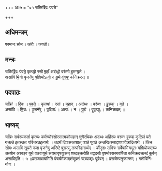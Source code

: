 +++
title = "०५ चक्रिर्दिवः पवते"

+++
## अधिमन्त्रम्
पवमानः सोमः। कविः। जगती।

## मन्त्रः
चक्रि॑र्दि॒वः प॑वते॒ कृत्व्यो॒ रसो॑ म॒हाँ अद॑ब्धो॒ वरु॑णो हु॒रुग्य॒ते ।  
असा॑वि मि॒त्रो वृ॒जने॑षु य॒ज्ञियोऽत्यो॒ न यू॒थे वृ॑ष॒युः कनि॑क्रदत् ॥

## पदपाठः
चक्रिः॑ । दि॒वः । प॒व॒ते॒ । कृत्व्यः॑ । रसः॑ । म॒हान् । अद॑ब्धः । वरु॑णः । हु॒रुक् । य॒ते ।  
असा॑वि । मि॒त्रः । वृ॒जने॑षु । य॒ज्ञियः॑ । अत्यः॑ । न । यू॒थे । वृ॒ष॒ऽयुः । कनि॑क्रदत् ॥

## भाष्यम्
चक्रिः सर्वस्यकर्ता कृत्व्यः कर्मण्योरसोरसात्मकोमहान् गुणैरधिकः अदब्धः अहिंस्यः वरुणः हुरुक् कुटिलं यते गच्छते इतस्ततः परिचरतइत्यर्थः । तदर्थं दिवःसकाशात् पवते पूयते अन्तरिक्षस्थाद्दशापवित्रादित्यर्थः । किंच सोमः असावि सूयते कदा वृजनेषु अरिष्टे षुसत्सु तत्परिहारार्थम् । कीदृशः समित्रः सर्वेषांमित्रभूतः यज्ञियोयष्टव्यः अत्योन अश्वइव यूथे वडवायूथे सयथावृषयुःसन् शब्दङ्करोति तद्वदसौ वृषभोरसस्यवर्षिता कनिक्रदच्छब्दं कुर्वन् असाविइति ॥ ५ ॥प्रराजावाचमिति पंचर्चमेकादशंसूक्तं ऋष्याद्याः पूर्ववत् । प्रराजेत्यनुक्रान्तम् । गतोविनि- योगः ।